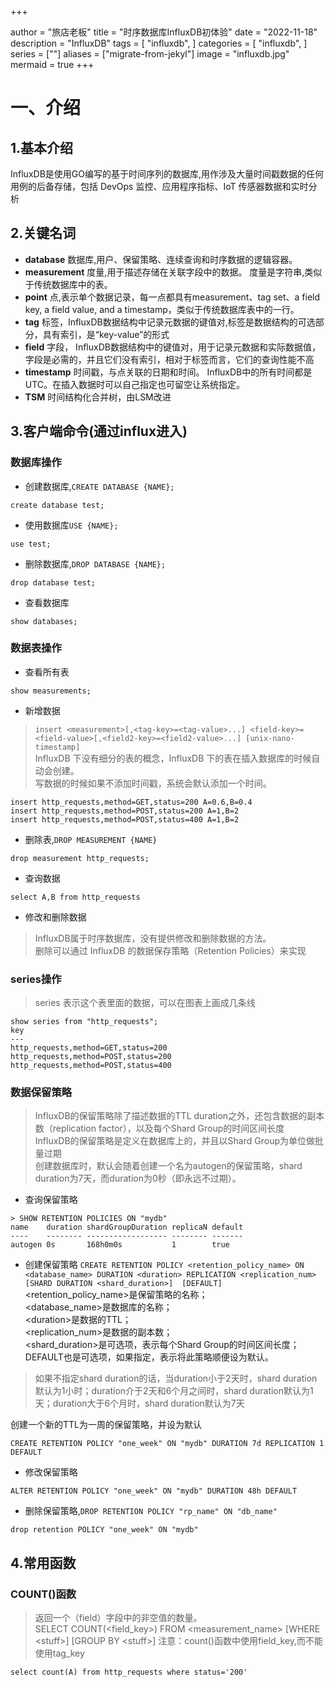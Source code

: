 +++

author = "旅店老板"
title = "时序数据库InfluxDB初体验"
date = "2022-11-18"
description = "InfluxDB"
tags = [
	"influxdb",
]
categories = [
    "influxdb",
]
series = [""]
aliases = ["migrate-from-jekyl"]
image = "influxdb.jpg"
mermaid = true
+++
# 一、介绍
## 1.基本介绍
InfluxDB是使用GO编写的基于时间序列的数据库,用作涉及大量时间戳数据的任何用例的后备存储，包括 DevOps 监控、应用程序指标、IoT 传感器数据和实时分析

## 2.关键名词
* **database** 数据库,用户、保留策略、连续查询和时序数据的逻辑容器。
* **measurement** 度量,用于描述存储在关联字段中的数据。 度量是字符串,类似于传统数据库中的表。
* **point** 点,表示单个数据记录，每一点都具有measurement、tag set、a field key, a field value, and a timestamp，类似于传统数据库表中的一行。
* **tag** 标签，InfluxDB数据结构中记录元数据的键值对,标签是数据结构的可选部分，具有索引，是“key-value”的形式
* **field** 字段， InfluxDB数据结构中的键值对，用于记录元数据和实际数据值，字段是必需的，并且它们没有索引，相对于标签而言，它们的查询性能不高
* **timestamp** 时间戳，与点关联的日期和时间。 InfluxDB中的所有时间都是UTC。在插入数据时可以自己指定也可留空让系统指定。
* **TSM** 时间结构化合并树，由LSM改进
## 3.客户端命令(通过influx进入)
### 数据库操作
* 创建数据库,`CREATE DATABASE {NAME};`
```
create database test;
```
* 使用数据库`USE {NAME};`
```
use test;
```
* 删除数据库,`DROP DATABASE {NAME};`
```
drop database test;
```
* 查看数据库
```
show databases;
```
### 数据表操作
* 查看所有表
```
show measurements;
```
* 新增数据
>`insert <measurement>[,<tag-key>=<tag-value>...] <field-key>=<field-value>[,<field2-key>=<field2-value>...] [unix-nano-timestamp]`  
>InfluxDB 下没有细分的表的概念，InfluxDB 下的表在插入数据库的时候自动会创建。  
>写数据的时候如果不添加时间戳，系统会默认添加一个时间。
```
insert http_requests,method=GET,status=200 A=0.6,B=0.4
insert http_requests,method=POST,status=200 A=1,B=2
insert http_requests,method=POST,status=400 A=1,B=2
```
* 删除表,`DROP MEASUREMENT {NAME}`
```
drop measurement http_requests;
```
* 查询数据
```
select A,B from http_requests
```
* 修改和删除数据
>InfluxDB属于时序数据库，没有提供修改和删除数据的方法。  
>删除可以通过 InfluxDB 的数据保存策略（Retention Policies）来实现
### series操作
>series 表示这个表里面的数据，可以在图表上画成几条线  
```
show series from "http_requests";
key
---
http_requests,method=GET,status=200
http_requests,method=POST,status=200
http_requests,method=POST,status=400
```
### 数据保留策略
>InfluxDB的保留策略除了描述数据的TTL duration之外，还包含数据的副本数（replication factor），以及每个Shard Group的时间区间长度  
>InfluxDB的保留策略是定义在数据库上的，并且以Shard Group为单位做批量过期  
> 创建数据库时，默认会随着创建一个名为autogen的保留策略，shard duration为7天，而duration为0秒（即永远不过期）。
* 查询保留策略
```
> SHOW RETENTION POLICIES ON "mydb"
name    duration shardGroupDuration replicaN default
----    -------- ------------------ -------- -------
autogen 0s       168h0m0s           1        true

```
* 创建保留策略 `CREATE RETENTION POLICY <retention_policy_name> ON <database_name> DURATION <duration> REPLICATION <replication_num> [SHARD DURATION <shard_duration>]  [DEFAULT]`  
<retention_policy_name>是保留策略的名称；  
<database_name>是数据库的名称；  
\<duration>是数据的TTL；  
<replication_num>是数据的副本数；  
<shard_duration>是可选项，表示每个Shard Group的时间区间长度；
DEFAULT也是可选项，如果指定，表示将此策略顺便设为默认。
>如果不指定shard duration的话，当duration小于2天时，shard duration默认为1小时；duration介于2天和6个月之间时，shard duration默认为1天；duration大于6个月时，shard duration默认为7天  

创建一个新的TTL为一周的保留策略，并设为默认
```
CREATE RETENTION POLICY "one_week" ON "mydb" DURATION 7d REPLICATION 1 DEFAULT
```
* 修改保留策略
```
ALTER RETENTION POLICY "one_week" ON "mydb" DURATION 48h DEFAULT
```
* 删除保留策略,`DROP RETENTION POLICY "rp_name" ON "db_name"`
```
drop retention POLICY "one_week" ON "mydb"
```
## 4.常用函数
### COUNT()函数
>返回一个（field）字段中的非空值的数量。  
>SELECT COUNT(<field_key>) FROM <measurement_name> [WHERE \<stuff>] [GROUP BY \<stuff>]
> 注意：count()函数中使用field_key,而不能使用tag_key
```
select count(A) from http_requests where status='200'
```
